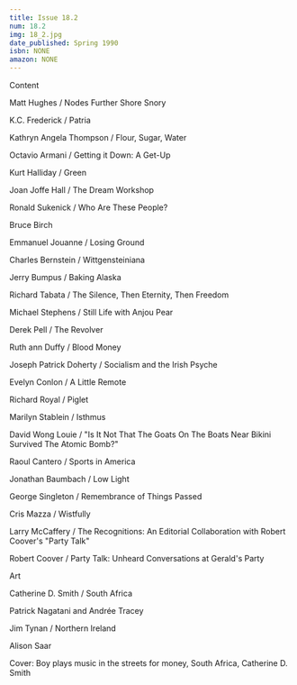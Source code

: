```yaml
---
title: Issue 18.2
num: 18.2
img: 18_2.jpg
date_published: Spring 1990
isbn: NONE
amazon: NONE
---
```


Content

Matt Hughes / Nodes Further Shore Snory

K.C. Frederick / Patria

Kathryn Angela Thompson / Flour, Sugar, Water

Octavio Armani / Getting it Down: A Get-Up

Kurt Halliday / Green

Joan Joffe Hall / The Dream Workshop

Ronald Sukenick / Who Are These People?

Bruce Birch

Emmanuel Jouanne / Losing Ground

Charles Bernstein / Wittgensteiniana

Jerry Bumpus / Baking Alaska

Richard Tabata / The Silence, Then Eternity, Then Freedom

Michael Stephens / Still Life with Anjou Pear

Derek Pell / The Revolver

Ruth ann Duffy / Blood Money

Joseph Patrick Doherty / Socialism and the Irish Psyche

Evelyn Conlon / A Little Remote

Richard Royal / Piglet

Marilyn Stablein / Isthmus

David Wong Louie / "Is It Not That The Goats On The Boats Near Bikini Survived The Atomic Bomb?"

Raoul Cantero / Sports in America

Jonathan Baumbach / Low Light

George Singleton / Remembrance of Things Passed

Cris Mazza / Wistfully

Larry McCaffery / The Recognitions: An Editorial Collaboration with Robert Coover's "Party Talk"

Robert Coover / Party Talk: Unheard Conversations at Gerald's Party

Art

Catherine D. Smith / South Africa

Patrick Nagatani and Andrée Tracey

Jim Tynan / Northern Ireland

Alison Saar

Cover: Boy plays music in the streets for money, South Africa, Catherine D. Smith

